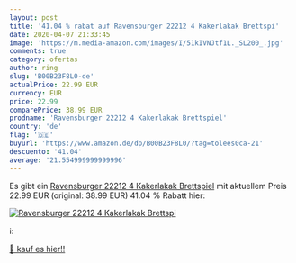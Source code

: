 ```yaml
---
layout: post
title: '41.04 % rabat auf Ravensburger 22212 4 Kakerlakak Brettspi'
date: 2020-04-07 21:33:45
image: 'https://m.media-amazon.com/images/I/51kIVNJtf1L._SL200_.jpg'
comments: true
category: ofertas
author: ring
slug: 'B00B23F8L0-de'
actualPrice: 22.99 EUR
currency: EUR
price: 22.99
comparePrice: 38.99 EUR
prodname: 'Ravensburger 22212 4 Kakerlakak Brettspiel'
country: 'de'
flag: '🇩🇪'
buyurl: 'https://www.amazon.de/dp/B00B23F8L0/?tag=tolees0ca-21'
descuento: '41.04'
average: '21.554999999999996'
---
```


Es gibt ein [Ravensburger 22212 4 Kakerlakak Brettspiel](https://www.amazon.de/dp/B00B23F8L0/?tag=tolees0ca-21) mit aktuellem Preis 22.99 EUR (original: 38.99 EUR) 41.04 % Rabatt hier:

[![Ravensburger 22212 4 Kakerlakak Brettspi](https://m.media-amazon.com/images/I/51kIVNJtf1L._SL200_.jpg)](https://www.amazon.de/dp/B00B23F8L0/?tag=tolees0ca-21)

ℹ️:


[🛒 kauf es hier!!](https://www.amazon.de/dp/B00B23F8L0/?tag=tolees0ca-21)
